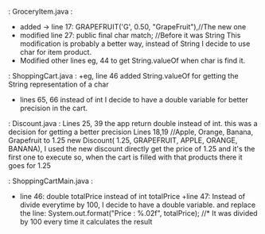 : GroceryItem.java :
+ added -> line 17: GRAPEFRUIT('G', 0.50, "GrapeFruit"),//The new one 
+ modified line 27: public final char match; //Before it was String
This modification is probably a better way, instead of String I decide to use char for item product.
+ Modified other lines eg, 44 to get String.valueOf when char is find it.

: ShoppingCart.java :
+eg, line 46 added String.valueOf for getting the String representation of a char
+ lines 65, 66 instead of int I decide to have a double variable for better precision in the cart.

: Discount.java :
Lines 25, 39 the app return double instead of int. this was a decision for getting a better precision 
Lines 18,19
        //Apple, Orange, Banana, Grapefruit to 1.25
        new Discount( 1.25, GRAPEFRUIT, APPLE, ORANGE, BANANA),
I used the new discount directly get the price of 1.25 and it's the first one to execute so, when the cart is filled with that products there it goes for 1.25 

: ShoppingCartMain.java :
+ line 46: double totalPrice instead of int totalPrice
+line 47: Instead of divide everytime by 100, I decide to have a double variable. and replace the line: 
System.out.format("Price : %.02f", totalPrice); //* It was divided by 100 every time it calculates the result




